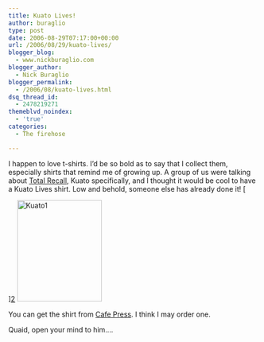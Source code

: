 ```yaml
---
title: Kuato Lives!
author: buraglio
type: post
date: 2006-08-29T07:17:00+00:00
url: /2006/08/29/kuato-lives/
blogger_blog:
  - www.nickburaglio.com
blogger_author:
  - Nick Buraglio
blogger_permalink:
  - /2006/08/kuato-lives.html
dsq_thread_id:
  - 2478219271
themeblvd_noindex:
  - 'true'
categories:
  - The firehose

---
```

I happen to love t-shirts. I&#8217;d be so bold as to say that I collect them, especially shirts that remind me of growing up. A group of us were talking about [Total Recall][1], Kuato specifically, and I thought it would be cool to have a Kuato Lives shirt. Low and behold, someone else has already done it! [
  
][2] [<img class="size-full wp-image-645 alignleft" alt="Kuato1" src="http://www.nickburaglio.com/wp-content/uploads/2006/08/Kuato1.jpg" width="170" height="204" />][3]
  
You can get the shirt from [Cafe Press][2]. I think I may order one.

Quaid, open your mind to him&#8230;.

&nbsp;

 [1]: http://imdb.com/title/tt0100802/
 [2]: http://www.cafepress.com/cp/prod.aspx?p=filmfanshirts3.71607441
 [3]: http://www.nickburaglio.com/wp-content/uploads/2006/08/Kuato1.jpg